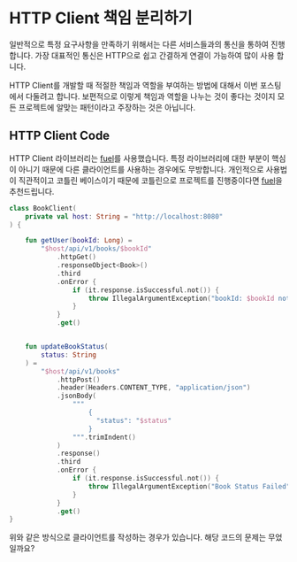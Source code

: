 # HTTP Client 책임 분리하기

일반적으로 특정 요구사항을 만족하기 위해서는 다른 서비스들과의 통신을 통하여 진행 합니다. 가장 대표적인 통신은 HTTP으로 쉽고 간결하게 연결이 가능하여 많이 사용 합니다. 

HTTP Client를 개발할 때 적절한 책임과 역할을 부여하는 방법에 대해서 이번 포스팅에서 다둘려고 합니다. 보편적으로 이렇게 책임과 역할을 나누는 것이 좋다는 것이지 모든 프로젝트에 알맞는 패턴이라고 주장하는 것은 아닙니다.


## HTTP Client Code

HTTP Client 라이브러리는 [fuel](https://github.com/kittinunf/fuel)를 사용했습니다. 특정 라이브러리에 대한 부분이 핵심이 아니기 때문에 다른 클라이언트를 사용하는 경우에도 무방합니다. 개인적으로 사용법이 직관적이고 코틀린 베이스이기 때문에 코틀린으로 프로젝트를 진행중이다면 [fuel](https://github.com/kittinunf/fuel)을 추천드립니다.


```kotlin
class BookClient(
    private val host: String = "http://localhost:8080"
) {

    fun getUser(bookId: Long) =
        "$host/api/v1/books/$bookId"
            .httpGet()
            .responseObject<Book>()
            .third
            .onError {
                if (it.response.isSuccessful.not()) {
                    throw IllegalArgumentException("bookId: $bookId not found")
                }
            }
            .get()


    fun updateBookStatus(
        status: String
    ) =
        "$host/api/v1/books"
            .httpPost()
            .header(Headers.CONTENT_TYPE, "application/json")
            .jsonBody(
                """
                    {
                      "status": "$status"
                    }
                """.trimIndent()
            )
            .response()
            .third
            .onError {
                if (it.response.isSuccessful.not()) {
                    throw IllegalArgumentException("Book Status Failed")
                }
            }
            .get()
}
```
위와 같은 방식으로 클라이언트를 작성하는 경우가 있습니다. 해당 코드의 문제는 무었일까요?

